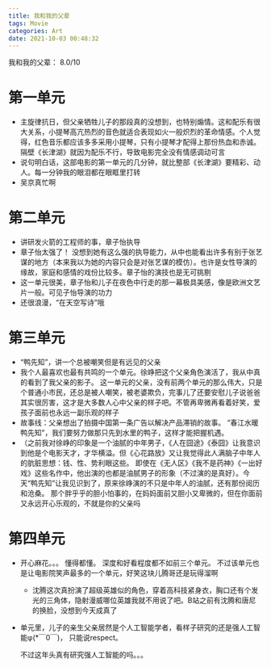 ```yaml
---
title: 我和我的父辈
tags: Movie
categories: Art
date: 2021-10-03 00:48:32
---
```



我和我的父辈： 8.0/10

<!--more-->

# 第一单元

* 主旋律抗日，但父亲牺牲儿子的那段真的没想到，也特别煽情。这和配乐有很大关系，小提琴高亢热烈的音色就适合表现如火一般炽烈的革命情感。个人觉得，红色音乐都应该多多采用小提琴，只有小提琴才配得上那份热血和赤诚。隔壁《长津湖》就因为配乐不行，导致电影完全没有情感调动可言
* 说句明白话，这部电影的第一单元的几分钟，就比整部《长津湖》要精彩、动人。每一分钟我的眼泪都在眼眶里打转
* 吴京真忙啊

# 第二单元

* 讲研发火箭的工程师的事，章子怡执导
* 章子怡太强了！ 没想到她有这么强的执导能力，从中也能看出许多有别于张艺谋的地方（本来我以为她的内容只会是对张艺谋的模仿）。也许是女性导演的缘故，家庭和感情的戏份比较多。章子怡的演技也是无可挑剔
* 这一单元很美，章子怡和儿子在夜色中行走的那一幕极具美感，像是欧洲文艺片一般。可见子怡导演的功力
* 还很浪漫，“在天空写诗”哦

# 第三单元

* “鸭先知”，讲一个总被嘲笑但是有远见的父亲
* 我个人最喜欢也最有共鸣的一个单元。徐峥把这个父亲角色演活了，我从中真的看到了我父亲的影子。 这一单元的父亲，没有前两个单元的那么伟大，只是个普通小市民，还总是被人嘲笑，被老婆欺负，完事儿了还要安慰儿子说爸爸其实很厉害，这才是大多数人心中父亲的样子吧。不管再卑微再看着好笑，爱孩子面前也永远一副乐观的样子
* 故事线：父亲想出了拍摄中国第一条广告以解决产品滞销的故事。 “春江水暖鸭先知”，我们要努力做那只先到水里的鸭子，这样才能把握机遇。
* （之前我对徐峥的印象是一个油腻的中年男子，《人在囧途》《泰囧》让我意识到他是个电影天才，才华横溢。但《心花路放》又让我觉得此人满脑子中年人的肮脏思想：钱、性、势利眼这些。 即使在《无人区》《我不是药神》《一出好戏》这些名作中，他出演的也都是油腻男子的形象（不过演的是真好）。今天“鸭先知”让我见识到了，原来徐峥演的不只是中年人的油腻，还有那份阅历和沧桑。 那个胖乎乎的胆小怕事的，在妈妈面前又胆小又卑微的，但在你面前又永远开心乐观的，不就是你的父亲吗

# 第四单元

* 开心麻花。。。 懂得都懂。 深度和好看程度都不如前三个单元。 不过该单元也是让电影院笑声最多的一个单元，好笑这块儿腾哥还是玩得溜啊

  * 沈腾这次真扮演了超级英雄似的角色，穿着高科技紧身衣，胸口还有个发光的三角体，隐射漫威哪位英雄我就不用说了吧。B站之前有沈腾和唐尼的换脸，没想到今天成真了

* 单元里，儿子的亲生父亲居然是个人工智能学者，看样子研究的还是强人工智能φ(*￣0￣)， 只能说respect。 

  不过这年头真有研究强人工智能的吗。。。
